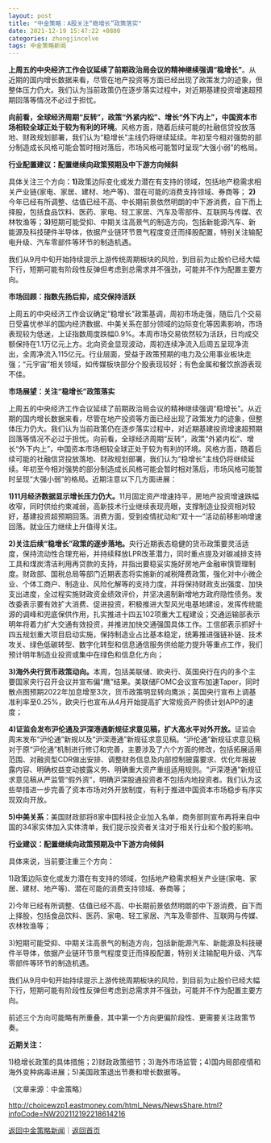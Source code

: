 ```yaml
---
layout: post
title: "中金策略：A股关注“稳增长”政策落实"
date: 2021-12-19 15:47:22 +0800
categories: zhongjincelve
tags: 中金策略新闻
---
```

<p><strong>上周五的中央经济工作会议延续了前期政治局会议的精神继续强调“稳增长”</strong>。从近期的国内增长数据来看，尽管在地产投资等方面已经出现了政策发力的迹象，但整体压力仍大。我们认为当前政策仍在逐步落实过程中，对近期基建投资增速超预期回落等情况不必过于担忧。</p><p><strong>向前看，全球经济周期“反转”，政策“外紧内松”、增长“外下内上”，中国资本市场相较全球正处于较为有利的环境</strong>。风格方面，随着后续可能的社融信贷投放落地、财政规划部署，我们认为“稳增长”主线仍将继续延续。年初至今相对强势的部分制造成长风格可能会暂时相对落后，市场风格可能暂时呈现“大强小弱”的格局。</p><p><strong>行业配置</strong><strong>建议：配置继续向政策预期及中下游方向倾斜</strong></p><p>具体关注三个方向：<strong>1)</strong>政策边际变化或发力潜在有支持的领域，包括地产稳需求相关产业链(家电、家居、建材、地产等)、潜在可能的消费支持领域、券商等； <strong>2)</strong>今年已经有所调整、估值已经不高、中长期前景依然明朗的中下游消费，自下而上择股，包括食品饮料、医药、家电、轻工家居、汽车及零部件、互联网与传媒、农林牧渔等；<strong>3)</strong>短期可能受抑、中期关注高景气的制造方向，包括新能源汽车、新能源及科技硬件半导体，依据产业链环节景气程度变迁而择股配置，特别关注输配电升级、汽车零部件等环节的制造机遇。</p><p>我们从9月中旬开始持续提示上游传统周期板块的风险，到目前为止股价已经大幅下行，短期可能有阶段性反弹但考虑到总需求并不强劲，可能并不作为配置主要方向。</p><p><strong>市场回</strong><strong>顾</strong><strong>：指数先扬后抑，成交保持活跃</strong></p><p>上周五的中央经济工作会议确定“稳增长”政策基调，周初市场走强，随后几个交易日受喜忧参半的国内经济数据、中美关系在部分领域的边际变化等因素影响，市场表现较为低迷，上证指数周度跌幅0.9%。本周市场交易依然较为活跃，日均成交额保持在1.1万亿元上方。北向资金显现波动，周初连续净流入后周五呈现净流出，全周净流入115亿元。行业层面，受益于政策预期的电力及公用事业板块走强；“元宇宙”相关领域，如传媒板块部分个股表现较好；有色金属和餐饮旅游表现不佳。</p><p><strong>市场展望：关注“稳增长”政策落实</strong></p><p>上周五的中央经济工作会议延续了前期政治局会议的精神继续强调“稳增长”。从近期的国内增长数据来看，尽管在地产投资等方面已经出现了政策发力的迹象，但整体压力仍大。我们认为当前政策仍在逐步落实过程中，对近期基建投资增速超预期回落等情况不必过于担忧。向前看，全球经济周期“反转”，政策“外紧内松”、增长“外下内上”，中国资本市场相较全球正处于较为有利的环境。风格方面，随着后续可能的社融信贷投放落地、财政规划部署，我们认为“稳增长”主线仍将继续延续。年初至今相对强势的部分制造成长风格可能会暂时相对落后，市场风格可能暂时呈现“大强小弱”的格局。近期注意以下几方面进展：</p><p><strong>1)11月经济数据显示增长压力仍大。</strong>11月固定资产增速持平，房地产投资增速跌幅收窄，同时供给约束减弱，高新技术行业继续表现亮眼，支撑制造业投资相对较好，基建投资超预期回落。消费方面，受到疫情扰动和“双十一”活动前移影响增速回落。就业压力继续上升值得关注。</p><p><strong>2)关注后续“稳增长”政策的逐步落地。</strong>央行近期表态稳健的货币政策要灵活适度，保持流动性合理充裕，并持续释放LPR改革潜力，同时重点提及对碳减排支持工具和煤炭清洁利用再贷款的支持，并指出要稳妥实施好房地产金融审慎管理制度。财政部、国税总局等部门近期表态将实施新的减税降费政策，强化对中小微企业、个体工商户、制造业、风险化解等的支持力度，并将保持财政支出强度、加快支出进度，全过程实施财政资金绩效评价，并坚决遏制新增地方政府隐性债务。发改委表示要有效扩大消费、促进投资，积极推进大型风光电基地建设，发挥传统能源的调峰和兜底保供作用，扎实推进十四五102项重大工程建设；交通运输部表示明年将着力扩大交通有效投资，并推进加快交通强国具体工作。工信部表示抓好十四五规划重大项目启动实施，保持制造业占比基本稳定，统筹推进强链补链、技术攻关、绿色低碳转型、数字化转型和信息通信服务供给能力提升等重点工作，我们预计明年制造业投资或集中在绿色和信息化方向；</p><p><strong>3)海外央行货币政策动向。</strong>本周，包括美联储、欧央行、英国央行在内的多个主要国家央行召开会议并宣布偏“鹰”结果。美联储FOMC会议宣布加速Taper，同时散点图预期2022年加息增至3次，货币政策明显转向鹰派；英国央行宣布上调基准利率至0.25%，欧央行也宣布从4月开始提高扩大常规资产购债计划APP的速度；</p><p><strong>4)证监会发布沪伦通及沪深港通新规征求意见稿，扩大高水平对外开放。</strong>证监会周末发布“沪伦通”新规以及“沪深港通”新规征求意见稿。“沪伦通”新规征求意见稿对于原“沪伦通”机制进行修订和完善，主要涉及了六个方面的修改，包括拓展适用范围、对融资型CDR做出安排、调整财务信息及内部控制披露要求、优化年报披露内容、明确权益变动披露义务、明确重大资产重组适用规则。“沪深港通”新规征求意见稿从严监管“假外资”，明确沪深股通投资者不包括内地投资者。我们认为这些举措进一步完善了资本市场对外开放制度，有利于推进中国资本市场稳步有序实现双向开放。</p><p><strong>5)中美关系：</strong>美国财政部将8家中国科技企业加入名单，商务部则宣布再将来自中国的34家实体加入实体清单，我们提示投资者关注对于相关行业和个股的影响。</p><p><strong>行</strong><strong>业建议</strong><strong>：</strong><strong>配置继续向政策预期及中下游方向倾斜</strong></p><p>具体来说，当前要注重三个方向：</p><p>1)政策边际变化或发力潜在有支持的领域，包括地产稳需求相关产业链(家电、家居、建材、地产等)、潜在可能的消费支持领域、券商等； </p><p>2)今年已经有所调整、估值已经不高、中长期前景依然明朗的中下游消费，自下而上择股，包括食品饮料、医药、家电、轻工家居、汽车及零部件、互联网与传媒、农林牧渔等；</p><p>3)短期可能受抑、中期关注高景气的制造方向，包括新能源汽车、新能源及科技硬件半导体，依据产业链环节景气程度变迁而择股配置，特别关注输配电升级、汽车零部件等环节的制造机遇。</p><p>我们从9月中旬开始持续提示上游传统周期板块的风险，到目前为止股价已经大幅下行，短期可能有阶段性反弹但考虑到总需求并不强劲，可能并不作为配置主要方向。</p><p>前述三个方向可能略有所重叠，其中第一个方向更偏阶段性、更需要关注政策节奏。</p><p><strong>近期关注：</strong></p><p>1)稳增长政策的具体措施；2)财政政策细节；3)海外市场监管；4)国内局部疫情和海外变种病毒进展；5)美国政策退出节奏和增长数据等。</p><p class="em_media">（文章来源：中金策略）</p>

<http://choicewzp1.eastmoney.com/html_News/NewsShare.html?infoCode=NW202112192218614216>

[返回中金策略新闻](//finews.withounder.com/category/zhongjincelve.html)｜[返回首页](//finews.withounder.com/)